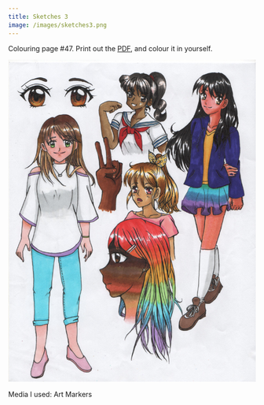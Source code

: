 ```yaml
---
title: Sketches 3
image: /images/sketches3.png
---
```

Colouring page #47. Print out the [PDF], and colour it in yourself.

![png]

Media I used: Art Markers

[png]: /images/sketches3.png
[PDF]: /images/sketches3.pdf
